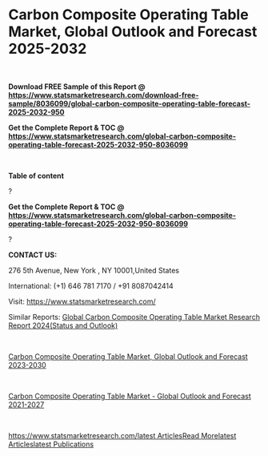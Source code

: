 <h1>Carbon Composite Operating Table Market, Global Outlook and Forecast 2025-2032</h1><br/><p><strong>Download FREE Sample of this Report @ <a href="https://www.statsmarketresearch.com/download-free-sample/8036099/global-carbon-composite-operating-table-forecast-2025-2032-950">https://www.statsmarketresearch.com/download-free-sample/8036099/global-carbon-composite-operating-table-forecast-2025-2032-950</a></strong></p>
 
 
 
 <div><b>Get the Complete Report & TOC @ <a href="https://www.statsmarketresearch.com/global-carbon-composite-operating-table-forecast-2025-2032-950-8036099">https://www.statsmarketresearch.com/global-carbon-composite-operating-table-forecast-2025-2032-950-8036099</a></b></div>
 
 
 
 <p><br />
 
 <b>Table of content</b></p>
 
 
 
 <p>? </p>
 
 
 
 <div><b>Get the Complete Report & TOC @ <a href="https://www.statsmarketresearch.com/global-carbon-composite-operating-table-forecast-2025-2032-950-8036099">https://www.statsmarketresearch.com/global-carbon-composite-operating-table-forecast-2025-2032-950-8036099</a></b></div>
 
 
 
 <p>? </p>
 
 
 
 <p><b>CONTACT US:</b><br />
 
 276 5th Avenue, New York , NY 10001,United States<br />
 
 International: (+1) 646 781 7170 / +91 8087042414<br />
 
 Visit: <a href="https://www.statsmarketresearch.com/">https://www.statsmarketresearch.com/</a><br />
 
 Similar Reports: <a href="https://www.statsmarketresearch.com/global-carbon-composite-operating-table-forecast-2025-2032-950-8036099">Global Carbon Composite Operating Table Market Research Report 2024(Status and Outlook)</a><br />
 
 <br />
 
 <a href="https://www.statsmarketresearch.com/global-carbon-composite-operating-table-forecast-2025-2032-950-8036099">Carbon Composite Operating Table Market, Global Outlook and Forecast 2023-2030</a><br />
 
 <br />
 
 <a href="https://www.statsmarketresearch.com/global-carbon-composite-operating-table-forecast-2025-2032-950-8036099">Carbon Composite Operating Table Market - Global Outlook and Forecast 2021-2027</a><br />
 
 <br />
 
 <a href="https://gyeongbokgung.com">https://www.statsmarketresearch.com/</a><a href="https://hallyeomaritime.com">latest Articles</a><a href="https://jingwansa.com">Read More</a><a href="https://nguoiviet.jp/">latest Articles</a><a href="https://www.intelmarketresearch.com/">latest Publications</a></p>